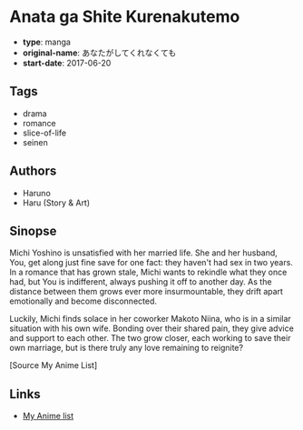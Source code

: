 # Anata ga Shite Kurenakutemo

-   **type**: manga
-   **original-name**: あなたがしてくれなくても
-   **start-date**: 2017-06-20

## Tags

-   drama
-   romance
-   slice-of-life
-   seinen

## Authors

-   Haruno
-   Haru (Story & Art)

## Sinopse

Michi Yoshino is unsatisfied with her married life. She and her husband, You, get along just fine save for one fact: they haven't had sex in two years. In a romance that has grown stale, Michi wants to rekindle what they once had, but You is indifferent, always pushing it off to another day. As the distance between them grows ever more insurmountable, they drift apart emotionally and become disconnected.

Luckily, Michi finds solace in her coworker Makoto Niina, who is in a similar situation with his own wife. Bonding over their shared pain, they give advice and support to each other. The two grow closer, each working to save their own marriage, but is there truly any love remaining to reignite?

[Source My Anime List]

## Links

-   [My Anime list](https://myanimelist.net/manga/113498/Anata_ga_Shite_Kurenakutemo)
